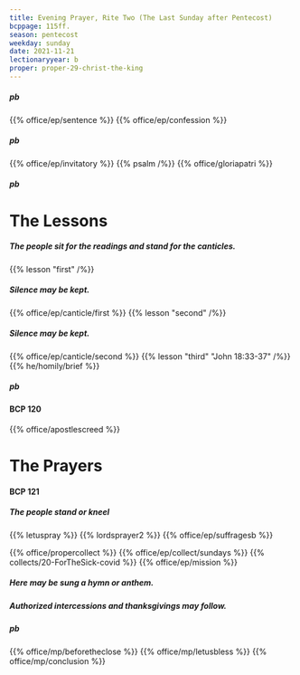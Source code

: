 ```yaml
---
title: Evening Prayer, Rite Two (The Last Sunday after Pentecost)
bcppage: 115ff.
season: pentecost
weekday: sunday
date: 2021-11-21
lectionaryyear: b
proper: proper-29-christ-the-king
---
```

##### pb
{{% office/ep/sentence %}}
{{% office/ep/confession %}}
##### pb
{{% office/ep/invitatory  %}}
{{% psalm /%}}
{{% office/gloriapatri %}}

##### pb
# The Lessons
##### The people sit for the readings and stand for the canticles.
{{% lesson "first" /%}}
##### Silence may be kept.
{{% office/ep/canticle/first %}}
{{% lesson "second" /%}}
##### Silence may be kept.
{{% office/ep/canticle/second %}}
{{% lesson "third" "John 18:33-37" /%}}
{{% he/homily/brief %}}

##### pb
#### BCP 120
{{% office/apostlescreed %}}

# The Prayers
#### BCP 121
##### The people stand or kneel
{{% letuspray %}}
{{% lordsprayer2 %}}
{{% office/ep/suffragesb %}}

{{% office/propercollect %}}
{{% office/ep/collect/sundays %}}
{{% collects/20-ForTheSick-covid %}}
{{% office/ep/mission %}}

##### Here may be sung a hymn or anthem.

##### Authorized intercessions and thanksgivings may follow.

##### pb
{{% office/mp/beforetheclose %}}
{{% office/mp/letusbless %}}
{{% office/mp/conclusion %}}

